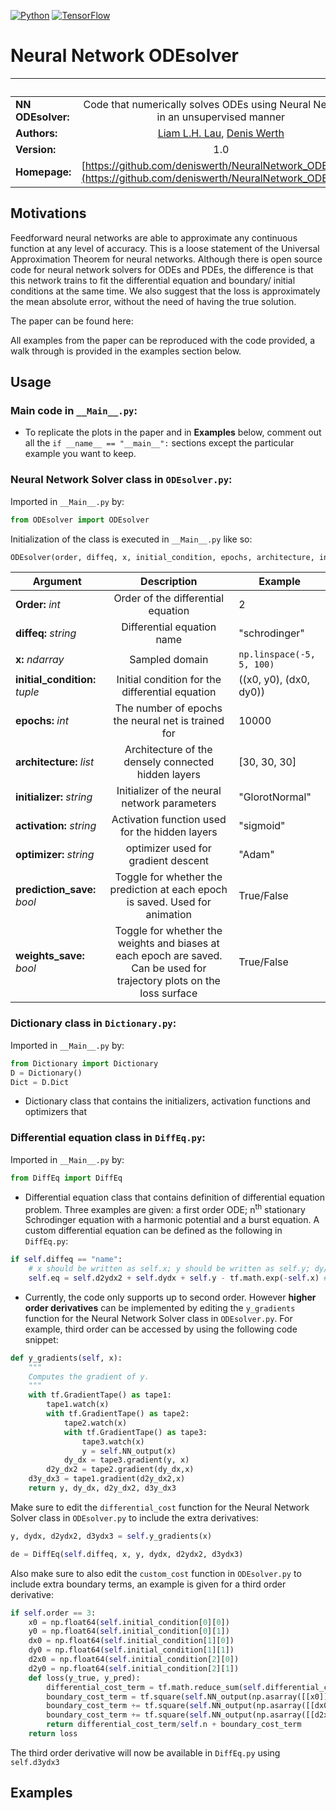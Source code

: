 [![Python](https://img.shields.io/badge/python-3.8.2-blue.svg)](https://python.org)
[![TensorFlow](https://img.shields.io/badge/TensorFlow-2.2-orange.svg)](https://tensorflow.org)
# Neural Network ODEsolver
| &nbsp;        | &nbsp;           |
| ------------- |:-------------:|
|**NN ODEsolver:**  | Code that numerically solves ODEs using Neural Networks in an unsupervised manner|
| **Authors:**  |[Liam L.H. Lau](https://github.com/LiamLau1), [Denis Werth](https://github.com/deniswerth)|
| **Version:**  | 1.0|
| **Homepage:**  | [https://github.com/deniswerth/NeuralNetwork_ODEsolver](https://github.com/deniswerth/NeuralNetwork_ODEsolver)|
## Motivations
Feedforward neural networks are able to approximate any continuous function at any level of accuracy. This is a loose statement of the Universal Approximation Theorem for neural networks. Although there is open source code for neural network solvers for ODEs and PDEs, the difference is that this network trains to fit the differential equation and boundary/ initial conditions at the same time. We also suggest that the loss is approximately the mean absolute error, without the need of having the true solution. 

The paper can be found here:

All examples from the paper can be reproduced with the code provided, a walk through is provided in the examples section below.

## Usage
### Main code in `__Main__.py`:
* To replicate the plots in the paper and in **Examples** below, comment out all the `if __name__ == "__main__":` sections except the particular example you want to keep.

### Neural Network Solver class in `ODEsolver.py`:
Imported in `__Main__.py` by:

```python
from ODEsolver import ODEsolver
```

Initialization of the class is executed in `__Main__.py` like so:

```python
ODEsolver(order, diffeq, x, initial_condition, epochs, architecture, initializer, activation, optimizer, prediction_save, weights_save)
```

| Argument  | Description  | Example |
| ------------- |:-------------:|-------------|
| **Order:** *int* | Order of the differential equation | 2 |
| **diffeq:** *string* | Differential equation name | "schrodinger" |
| **x:** *ndarray* | Sampled domain | `np.linspace(-5, 5, 100)` |
| **initial_condition:** *tuple* | Initial condition for the differential equation | ((x0, y0), (dx0, dy0)) |
| **epochs:** *int* | The number of epochs the neural net is trained for | 10000 |
| **architecture:** *list* | Architecture of the densely connected hidden layers | [30, 30, 30]|
| **initializer:** *string* | Initializer of the neural network parameters | "GlorotNormal" |
| **activation:** *string* | Activation function used for the hidden layers | "sigmoid" |
| **optimizer:** *string* | optimizer used for gradient descent | "Adam" |
| **prediction_save:** *bool* | Toggle for whether the prediction at each epoch is saved. Used for animation | True/False |
| **weights_save:** *bool* | Toggle for whether the weights and biases at each epoch are saved. Can be used for trajectory plots on the loss surface| True/False |


### Dictionary class in `Dictionary.py`:
Imported in `__Main__.py` by:

```python
from Dictionary import Dictionary
D = Dictionary()
Dict = D.Dict
```

* Dictionary class that contains the initializers, activation functions and optimizers that 

### Differential equation class in `DiffEq.py`:
Imported in `__Main__.py` by:

```python
from DiffEq import DiffEq
```

* Differential equation class that contains definition of differential equation problem. Three examples are given: a first order ODE; n<sup>th</sup> stationary Schrodinger equation with a harmonic potential and a burst equation.
A custom differential equation can be defined as the following in `DiffEq.py`:
```python
if self.diffeq == "name":
    # x should be written as self.x; y should be written as self.y; dy/dx should be written as self.dydx and d2y/dx2 should be written as self.d2ydx2
    self.eq = self.d2ydx2 + self.dydx + self.y - tf.math.exp(-self.x) # Your custom differential equation

```
* Currently, the code only supports up to second order. However **higher order derivatives** can be implemented by editing the `y_gradients` function for the Neural Network Solver class in `ODEsolver.py`. For example, third order can be accessed by using the following code snippet:
```python
def y_gradients(self, x):
    """
    Computes the gradient of y.
    """
    with tf.GradientTape() as tape1:
        tape1.watch(x)
        with tf.GradientTape() as tape2:
            tape2.watch(x)
            with tf.GradientTape() as tape3:
                tape3.watch(x)
                y = self.NN_output(x)
            dy_dx = tape3.gradient(y, x)
        d2y_dx2 = tape2.gradient(dy_dx,x)
    d3y_dx3 = tape1.gradient(d2y_dx2,x)
    return y, dy_dx, d2y_dx2, d3y_dx3
```
Make sure to edit the `differential_cost` function for the Neural Network Solver class in `ODEsolver.py` to include the extra derivatives:

```python
y, dydx, d2ydx2, d3ydx3 = self.y_gradients(x)
```

```python
de = DiffEq(self.diffeq, x, y, dydx, d2ydx2, d3ydx3)
```
Also make sure to also edit the `custom_cost` function in `ODEsolver.py` to include extra boundary terms, an example is given for a third order derivative:
```python
if self.order == 3:
    x0 = np.float64(self.initial_condition[0][0])
    y0 = np.float64(self.initial_condition[0][1])
    dx0 = np.float64(self.initial_condition[1][0])
    dy0 = np.float64(self.initial_condition[1][1])
    d2x0 = np.float64(self.initial_condition[2][0])
    d2y0 = np.float64(self.initial_condition[2][1])
    def loss(y_true, y_pred):
        differential_cost_term = tf.math.reduce_sum(self.differential_cost(x))
        boundary_cost_term = tf.square(self.NN_output(np.asarray([[x0]]))[0][0] - y0)
        boundary_cost_term += tf.square(self.NN_output(np.asarray([[dx0]]))[0][0] - dy0)
        boundary_cost_term += tf.square(self.NN_output(np.asarray([[d2x0]]))[0][0] - d2y0)
        return differential_cost_term/self.n + boundary_cost_term
    return loss
```

The third order derivative will now be available in `DiffEq.py` using `self.d3ydx3`

## Examples
